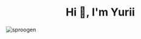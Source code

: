<h1 align="center">Hi 👋, I'm Yurii</h1>

<p>&nbsp;<img align="center" src="https://github-readme-stats.vercel.app/api?username=catholoni&show_icons=true&locale=en" alt="sproogen" /></p>

<!--
**catholoni/catholoni** is a ✨ _special_ ✨ repository because its `README.md` (this file) appears on your GitHub profile.

Here are some ideas to get you started:

- 🔭 I’m currently working on ...
- 🌱 I’m currently learning ...
- 👯 I’m looking to collaborate on ...
- 🤔 I’m looking for help with ...
- 💬 Ask me about ...
- 📫 How to reach me: ...
- 😄 Pronouns: ...
- ⚡ Fun fact: ...
-->
